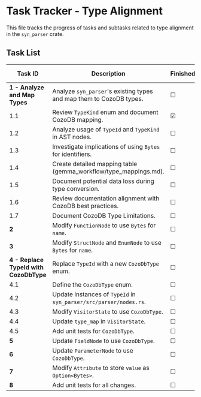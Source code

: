 # Task Tracker - Type Alignment

This file tracks the progress of tasks and subtasks related to type alignment in the `syn_parser` crate.

## Task List

| Task ID | Description | Finished | Tests Created | Tests Pass |
|---|---|---|---|---|
| **1 - Analyze and Map Types** | Analyze `syn_parser`'s existing types and map them to CozoDB types. | ☐ | ☐ | ☐ |
| 1.1 | Review `TypeKind` enum and document CozoDB mapping. | ☑ | ☑ | ☐ |
| 1.2 | Analyze usage of `TypeId` and `TypeKind` in AST nodes. | ☐ | ☐ | ☐ |
| 1.3 | Investigate implications of using `Bytes` for identifiers. | ☐ | ☐ | ☐ |
| 1.4 | Create detailed mapping table (gemma_workflow/type_mappings.md). | ☐ | ☐ | ☐ |
| 1.5 | Document potential data loss during type conversion. | ☐ | ☐ | ☐ |
| 1.6 | Review documentation alignment with CozoDB best practices. | ☐ | ☐ | ☐ |
| 1.7 | Document CozoDB Type Limitations. | ☐ | ☐ | ☐ |
| **2** | Modify `FunctionNode` to use `Bytes` for `name`. | ☐ | ☐ | ☐ |
| **3** | Modify `StructNode` and `EnumNode` to use `Bytes` for `name`. | ☐ | ☐ | ☐ |
| **4 - Replace TypeId with CozoDbType** | Replace `TypeId` with a new `CozoDbType` enum. | ☐ | ☐ | ☐ |
| 4.1 | Define the `CozoDbType` enum. | ☐ | ☐ | ☐ |
| 4.2 | Update instances of `TypeId` in `syn_parser/src/parser/nodes.rs`. | ☐ | ☐ | ☐ |
| 4.3 | Modify `VisitorState` to use `CozoDbType`. | ☐ | ☐ | ☐ |
| 4.4 | Update `type_map` in `VisitorState`. | ☐ | ☐ | ☐ |
| 4.5 | Add unit tests for `CozoDbType`. | ☐ | ☐ | ☐ |
| **5** | Update `FieldNode` to use `CozoDbType`. | ☐ | ☐ | ☐ |
| **6** | Update `ParameterNode` to use `CozoDbType`. | ☐ | ☐ | ☐ |
| **7** | Modify `Attribute` to store `value` as `Option<Bytes>`. | ☐ | ☐ | ☐ |
| **8** | Add unit tests for all changes. | ☐ | ☐ | ☐ |


